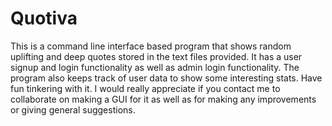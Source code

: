 # Quotiva
This is a command line interface based program that shows random uplifting and deep quotes stored in the text files provided.
It has a user signup and login functionality as well as admin login functionality.
The program also keeps track of user data to show some interesting stats.
Have fun tinkering with it.
I would really appreciate if you contact me to collaborate on making a GUI for it as well as for making any improvements or giving general suggestions.
